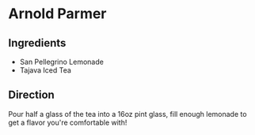 # Arnold Parmer

## Ingredients
- San Pellegrino Lemonade
- Tajava Iced Tea

## Direction

Pour half a glass of the tea into a 16oz pint glass, fill enough lemonade to get a flavor you're comfortable with!
